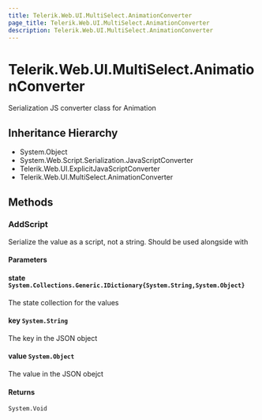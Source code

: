 ```yaml
---
title: Telerik.Web.UI.MultiSelect.AnimationConverter
page_title: Telerik.Web.UI.MultiSelect.AnimationConverter
description: Telerik.Web.UI.MultiSelect.AnimationConverter
---
```


# Telerik.Web.UI.MultiSelect.AnimationConverter

Serialization JS converter class for Animation

## Inheritance Hierarchy

* System.Object
* System.Web.Script.Serialization.JavaScriptConverter
* Telerik.Web.UI.ExplicitJavaScriptConverter
* Telerik.Web.UI.MultiSelect.AnimationConverter

## Methods

###  AddScript

Serialize the value as a script, not a string. Should be used alongside with

#### Parameters

#### state `System.Collections.Generic.IDictionary{System.String,System.Object}`

The state collection for the values

#### key `System.String`

The key in the JSON object

#### value `System.Object`

The value in the JSON obejct

#### Returns

`System.Void` 

